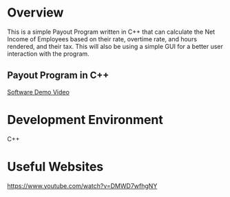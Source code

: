 # Overview
This is a simple Payout Program written in C++ that can calculate the Net Income of Employees based on their rate, overtime rate, and hours rendered, and their tax. This will also be using a simple GUI for a better user interaction with the program. 

## Payout Program in C++



[Software Demo Video](https://www.youtube.com/watch?v=XIlgFp9Msh0)

# Development Environment

C++

# Useful Websites
https://www.youtube.com/watch?v=DMWD7wfhgNY 


